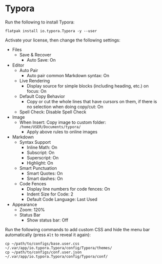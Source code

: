 # Typora

Run the following to install Typora:

```
flatpak install io.typora.Typora -y --user
```

Activate your license, then change the following settings:

- Files
  - Save & Recover
    - Auto Save: On
- Editor
  - Auto Pair
    - Auto pair common Markdown syntax: On
  - Live Rendering
    - Display source for simple blocks (including heading, etc.) on focus: On
  - Default Copy Behavior
    - Copy or cut the whole lines that have cursors on them, if there is no selection when doing copy/cut: On
  - Spell Check: Disable Spell Check
- Image
  - When Insert: Copy image to custom folder: `/home/USER/Documents/typora/`
    - Apply above rules to online images
- Markdown
  - Syntax Support
    - Inline Math: On
    - Subscript: On
    - Superscript: On
    - Highlight: On
  - Smart Punctuation
    - Smart Quotes: On
    - Smart dashes: On
  - Code Fences
    - Display line numbers for code fences: On
    - Indent Size for Code: 2
    - Default Code Language: Last Used
- Appearance
  - Zoom: 120%
  - Status Bar
    - Show status bar: Off

Run the following commands to add custom CSS and hide the menu bar automatically (press `Alt` to reveal it again):

```
cp ~/path/to/configs/base.user.css ~/.var/app/io.typora.Typora/config/Typora/themes/
cp ~/path/to/configs/conf.user.json ~/.var/app/io.typora.Typora/config/Typora/conf/
```
